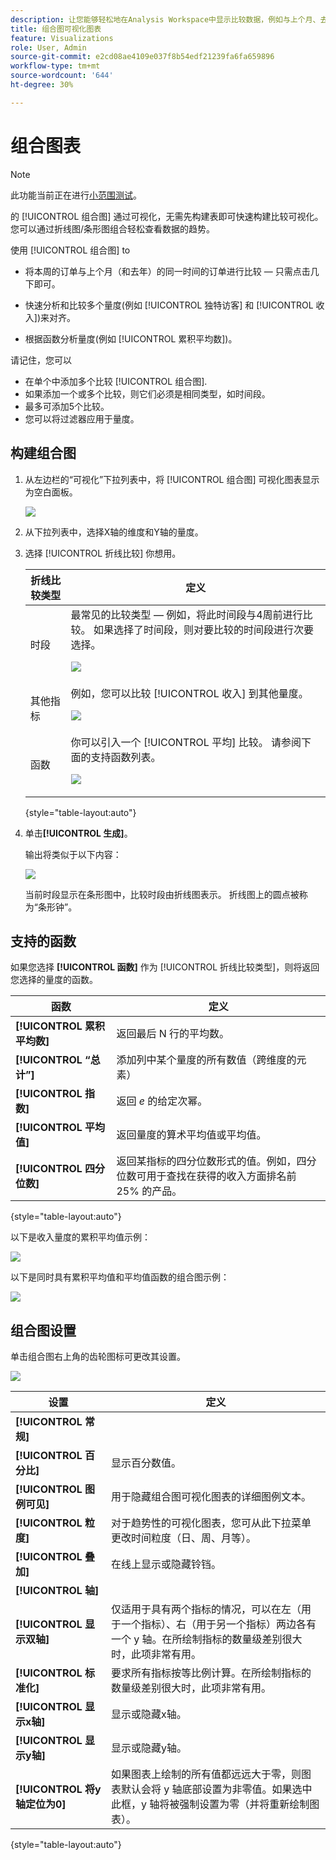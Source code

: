 ```yaml
---
description: 让您能够轻松地在Analysis Workspace中显示比较数据，例如与上个月、去年等进行构建比较。
title: 组合图可视化图表
feature: Visualizations
role: User, Admin
source-git-commit: e2cd08ae4109e037f8b54edf21239fa6fa659896
workflow-type: tm+mt
source-wordcount: '644'
ht-degree: 30%

---
```



# 组合图表

>[!NOTE]
>
>此功能当前正在进行[小范围测试](/help/release-notes/releases.md)。

的 [!UICONTROL 组合图] 通过可视化，无需先构建表即可快速构建比较可视化。 您可以通过折线图/条形图组合轻松查看数据的趋势。

使用 [!UICONTROL 组合图] to

* 将本周的订单与上个月（和去年）的同一时间的订单进行比较 — 只需点击几下即可。

* 快速分析和比较多个量度(例如 [!UICONTROL 独特访客] 和 [!UICONTROL 收入])来对齐。

* 根据函数分析量度(例如 [!UICONTROL 累积平均数])。

请记住，您可以

* 在单个中添加多个比较 [!UICONTROL 组合图].
* 如果添加一个或多个比较，则它们必须是相同类型，如时间段。
* 最多可添加5个比较。
* 您可以将过滤器应用于量度。

## 构建组合图

1. 从左边栏的“可视化”下拉列表中，将 [!UICONTROL 组合图] 可视化图表显示为空白面板。

   ![](assets/combo-chart-build.png)

1. 从下拉列表中，选择X轴的维度和Y轴的量度。

1. 选择 [!UICONTROL 折线比较] 你想用。

   | 折线比较类型 | 定义 |
   | --- | --- |
   | 时段 | 最常见的比较类型 — 例如，将此时间段与4周前进行比较。 如果选择了时间段，则对要比较的时间段进行次要选择。<p>![](assets/combo-time-period.png) |
   | 其他指标 | 例如，您可以比较 [!UICONTROL 收入] 到其他量度。<p>![](assets/combo-2metrics.png) |
   | 函数 | 你可以引入一个 [!UICONTROL 平均] 比较。 请参阅下面的支持函数列表。<p>![](assets/combo-functions.png) |

   {style=&quot;table-layout:auto&quot;}

1. 单击&#x200B;**[!UICONTROL 生成]**。

   输出将类似于以下内容：

   ![](assets/combo-output.png)

   当前时段显示在条形图中，比较时段由折线图表示。 折线图上的圆点被称为“条形钟”。

## 支持的函数

如果您选择 **[!UICONTROL 函数]** 作为 [!UICONTROL 折线比较类型]，则将返回您选择的量度的函数。

| 函数 | 定义 |
| --- | --- |
| **[!UICONTROL 累积平均数]** | 返回最后 N 行的平均数。 |
| **[!UICONTROL “总计”]** | 添加列中某个量度的所有数值（跨维度的元素） |
| **[!UICONTROL 指数]** | 返回 *e* 的给定次幂。 |
| **[!UICONTROL 平均值]** | 返回量度的算术平均值或平均值。 |
| **[!UICONTROL 四分位数]** | 返回某指标的四分位数形式的值。例如，四分位数可用于查找在获得的收入方面排名前 25% 的产品。 |

{style=&quot;table-layout:auto&quot;}

以下是收入量度的累积平均值示例：

![](assets/combo-cumul-avg.png)

以下是同时具有累积平均值和平均值函数的组合图示例：

![](assets/combo-two-functions.png)

## 组合图设置

单击组合图右上角的齿轮图标可更改其设置。

![](assets/combo-settings.png)

| 设置 | 定义 |
| --- | --- |
| **[!UICONTROL 常规]** |  |
| **[!UICONTROL 百分比]** | 显示百分数值。 |
| **[!UICONTROL 图例可见]** | 用于隐藏组合图可视化图表的详细图例文本。 |
| **[!UICONTROL 粒度]** | 对于趋势性的可视化图表，您可从此下拉菜单更改时间粒度（日、周、月等）。 |
| **[!UICONTROL 叠加]** | 在线上显示或隐藏铃铛。 |
| **[!UICONTROL 轴]** |  |
| **[!UICONTROL 显示双轴]** | 仅适用于具有两个指标的情况，可以在左（用于一个指标）、右（用于另一个指标）两边各有一个 y 轴。在所绘制指标的数量级差别很大时，此项非常有用。 |
| **[!UICONTROL 标准化]** | 要求所有指标按等比例计算。在所绘制指标的数量级差别很大时，此项非常有用。 |
| **[!UICONTROL 显示x轴]** | 显示或隐藏x轴。 |
| **[!UICONTROL 显示y轴]** | 显示或隐藏y轴。 |
| **[!UICONTROL 将y轴定位为0]** | 如果图表上绘制的所有值都远远大于零，则图表默认会将 y 轴底部设置为非零值。如果选中此框，y 轴将被强制设置为零（并将重新绘制图表）。 |

{style=&quot;table-layout:auto&quot;}



